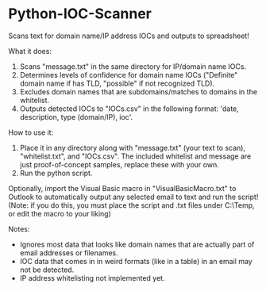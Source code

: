 # Python-IOC-Scanner
Scans text for domain name/IP address IOCs and outputs to spreadsheet!

What it does:
1. Scans "message.txt" in the same directory for IP/domain name IOCs.
2. Determines levels of confidence for domain name IOCs ("Definite" domain name if has TLD, "possible" if not recognized TLD).
3. Excludes domain names that are subdomains/matches to domains in the whitelist.
4. Outputs detected IOCs to "IOCs.csv" in the following format: 'date, description, type (domain/IP), ioc'.

How to use it:
1. Place it in any directory along with "message.txt" (your text to scan), "whitelist.txt", and "IOCs.csv". The included whitelist and message are just proof-of-concept samples, replace these with your own.
2. Run the python script.

Optionally, import the Visual Basic macro in "VisualBasicMacro.txt" to Outlook to automatically output any selected email to text and run the script! (Note: if you do this, you must place the script and .txt files under C:\Temp, or edit the macro to your liking)

Notes:
- Ignores most data that looks like domain names that are actually part of email addresses or filenames.
- IOC data that comes in in weird formats (like in a table) in an email may not be detected.
- IP address whitelisting not implemented yet.
